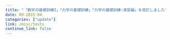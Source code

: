 ```yaml
---
title: "「数学の基礎訓練I」「力学の基礎訓練」「力学の基礎訓練:演習編」を改訂しました"
date: 09-2015-04
categories: ["update"]
link: /misc/texts
continue_link: false
---
```

